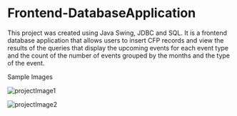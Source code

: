 # Frontend-DatabaseApplication

This project was created using Java Swing, JDBC and SQL.
It is a frontend database application that allows users to insert CFP records and view the results of the queries that display the upcoming events for each event type and the count of the number of events grouped by the months and the type of the event. 

Sample Images

![projectImage1](https://user-images.githubusercontent.com/70185785/149606002-2c5d5385-8bc2-4235-92b2-256d48613db5.jpg)

![projectImage2](https://user-images.githubusercontent.com/70185785/149606009-246755aa-d6d1-45ef-9e8e-f7c959a518c4.jpg)

